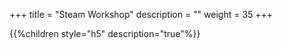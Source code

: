 +++
title = "Steam Workshop"
description = ""
weight = 35
+++

{{%children style="h5" description="true"%}}